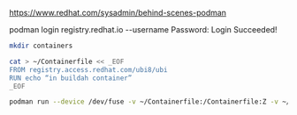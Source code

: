 

https://www.redhat.com/sysadmin/behind-scenes-podman


podman login registry.redhat.io --username <email address you registered for the free developer account>
Password:
Login Succeeded!


```bash
mkdir containers

cat > ~/Containerfile << _EOF
FROM registry.access.redhat.com/ubi8/ubi 
RUN echo “in buildah container”
_EOF

podman run --device /dev/fuse -v ~/Containerfile:/Containerfile:Z -v ~/containers:/var/lib/containers:Z buildah buildah bud /
```
